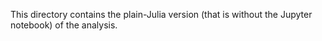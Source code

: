 This directory contains the plain-Julia version (that is without the Jupyter notebook) of the analysis.
